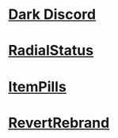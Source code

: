 # [Dark Discord](https://github.com/discord-modifications/dark-discord)

# [RadialStatus](https://github.com/DiscordStyles/RadialStatus)

# [ItemPills](https://github.com/discord-extensions/item-pills/)

# [RevertRebrand](https://github.com/Goose-Nest/GT-RevertRebrand)
